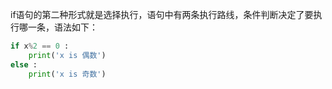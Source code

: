 if语句的第二种形式就是选择执行，语句中有两条执行路线，条件判断决定了要执行哪一条，语法如下：
```python
if x%2 == 0 :
    print('x is 偶数')
else :
    print('x is 奇数')
```